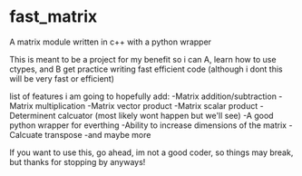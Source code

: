 # fast_matrix
A matrix module written in c++ with a python wrapper 


This is meant to be a project for my benefit so i can A, learn how to use ctypes, and B get practice writing fast efficient code
(although i dont this will be very fast or efficient)

list of features i am going to hopefully add:
-Matrix addition/subtraction
-Matrix multiplication
-Matrix vector product
-Matrix scalar product
-Determinent calcuator (most likely wont happen but we'll see)
-A good python wrapper for everthing
-Ability to increase dimensions of the matrix 
-Calcuate transpose
-and maybe more

If you want to use this, go ahead, im not a good coder, so things may break, but thanks for stopping by anyways!
